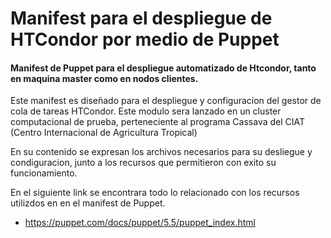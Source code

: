 # Manifest para el despliegue de HTCondor por medio de Puppet

#### Manifest de Puppet para el despliegue automatizado de Htcondor, tanto en maquina master como en nodos clientes.

Este manifest es diseñado para el despliegue y configuracion del gestor de cola de tareas HTCondor. Este modulo sera lanzado en un cluster computacional de prueba, perteneciente al programa Cassava del CIAT (Centro Internacional de Agricultura Tropical)

En su contenido se expresan los archivos necesarios para su desliegue y condiguracion, junto a los recursos que permitieron con exito su funcionamiento.

En el siguiente link se encontrara todo lo relacionado con los recursos utilizdos en en el manifest de Puppet. 

* https://puppet.com/docs/puppet/5.5/puppet_index.html

